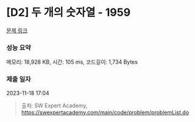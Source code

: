 # [D2] 두 개의 숫자열 - 1959 

[문제 링크](https://swexpertacademy.com/main/code/problem/problemDetail.do?contestProbId=AV5PpoFaAS4DFAUq) 

### 성능 요약

메모리: 18,928 KB, 시간: 105 ms, 코드길이: 1,734 Bytes

### 제출 일자

2023-11-18 17:04



> 출처: SW Expert Academy, https://swexpertacademy.com/main/code/problem/problemList.do